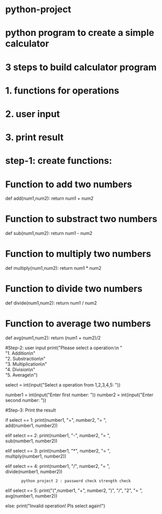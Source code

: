 # python-project
# python program to create a simple calculator

# 3 steps to build calculator program
#   1. functions for operations 
#   2. user input 
#   3. print result 

# step-1: create functions:
# Function to add two numbers 
def add(num1,num2):
     return num1 + num2 

# Function to substract two numbers 
def sub(num1,num2):
     return num1 - num2 

# Function to multiply two numbers 
def multiply(num1,num2):
     return num1 * num2  

# Function to divide two numbers 
def divide(num1,num2):
     return num1 / num2 

# Function to average two numbers 
def avg(num1,num2):
     return (num1 + num2)/2  

#Step-2: user input 
print("Please select a operation:\n " \
      "1. Addition\n" \
      "2. Substraction\n" \
      "3. Multiplication\n" \
      "4. Division\n" \
      "5. Average\n") 

select = int(input("Select a operation from 1,2,3,4,5: ")) 

number1 = int(input("Enter first number: "))
number2 = int(input("Enter second number: "))

#Step-3: Print the result 

if select == 1:
     print(number1, "+", number2, "= ", \
           add(number1, number2))
     
elif select == 2:
     print(number1, "-", number2, "= ", \
           sub(number1, number2)) 
     
elif select == 3:
     print(number1, "*", number2, "= ", \
           multiply(number1, number2))
     
elif select == 4:
     print(number1, "/", number2, "= ", \
           divide(number1, number2))


           python project 2 : password check strength check 

elif select == 5:
     print("(",number1, "+", number2, ")", "/", "2", "= ", \
           avg(number1, number2)) 
    
else:
     print("Invalid operation! Pls select again!")
